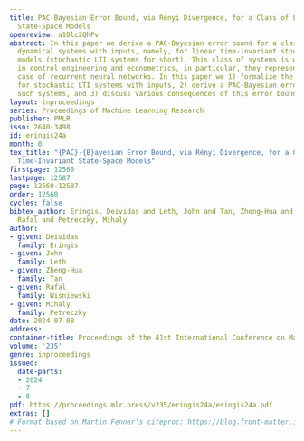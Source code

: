 ```yaml
---
title: PAC-Bayesian Error Bound, via Rényi Divergence, for a Class of Linear Time-Invariant
  State-Space Models
openreview: a1Olc2QhPv
abstract: In this paper we derive a PAC-Bayesian error bound for a class of stochastic
  dynamical systems with inputs, namely, for linear time-invariant stochastic state-space
  models (stochastic LTI systems for short). This class of systems is widely used
  in control engineering and econometrics, in particular, they represent a special
  case of recurrent neural networks. In this paper we 1) formalize the learning problem
  for stochastic LTI systems with inputs, 2) derive a PAC-Bayesian error bound for
  such systems, and 3) discuss various consequences of this error bound.
layout: inproceedings
series: Proceedings of Machine Learning Research
publisher: PMLR
issn: 2640-3498
id: eringis24a
month: 0
tex_title: "{PAC}-{B}ayesian Error Bound, via Rényi Divergence, for a Class of Linear
  Time-Invariant State-Space Models"
firstpage: 12560
lastpage: 12587
page: 12560-12587
order: 12560
cycles: false
bibtex_author: Eringis, Deividas and Leth, John and Tan, Zheng-Hua and Wisniewski,
  Rafal and Petreczky, Mihaly
author:
- given: Deividas
  family: Eringis
- given: John
  family: Leth
- given: Zheng-Hua
  family: Tan
- given: Rafal
  family: Wisniewski
- given: Mihaly
  family: Petreczky
date: 2024-07-08
address:
container-title: Proceedings of the 41st International Conference on Machine Learning
volume: '235'
genre: inproceedings
issued:
  date-parts:
  - 2024
  - 7
  - 8
pdf: https://proceedings.mlr.press/v235/eringis24a/eringis24a.pdf
extras: []
# Format based on Martin Fenner's citeproc: https://blog.front-matter.io/posts/citeproc-yaml-for-bibliographies/
---
```

